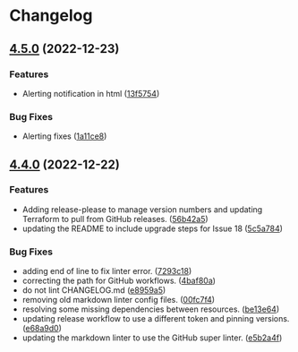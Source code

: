 # Changelog

## [4.5.0](https://github.com/google/quota-monitoring-solution/compare/v4.4.0...v4.5.0) (2022-12-23)


### Features

* Alerting notification in html ([13f5754](https://github.com/google/quota-monitoring-solution/commit/13f5754e07c50e9e77d2640b6f29bddbd25bcc80))


### Bug Fixes

* Alerting fixes ([1a11ce8](https://github.com/google/quota-monitoring-solution/commit/1a11ce8393cb187a0db46ed14709a45988066272))

## [4.4.0](https://github.com/google/quota-monitoring-solution/compare/v4.3.0...v4.4.0) (2022-12-22)


### Features

* Adding release-please to manage version numbers and updating Terraform to pull from GitHub releases. ([56b42a5](https://github.com/google/quota-monitoring-solution/commit/56b42a5b3c5fb4d676e39f1caafe53fa27bd51a7))
* updating the README to include upgrade steps for Issue 18 ([5c5a784](https://github.com/google/quota-monitoring-solution/commit/5c5a784ce118cf7fb82e80ec60ab51eee792d8c4))


### Bug Fixes

* adding end of line to fix linter error. ([7293c18](https://github.com/google/quota-monitoring-solution/commit/7293c18ad4909171d239463eea1d26f4b43f5565))
* correcting the path for GitHub workflows. ([4baf80a](https://github.com/google/quota-monitoring-solution/commit/4baf80ac121ef2a7c39c07465cc17dcd35a536d9))
* do not lint CHANGELOG.md ([e8959a5](https://github.com/google/quota-monitoring-solution/commit/e8959a5a89bba6cb0b1b37d71b04dc2eea453af2))
* removing old markdown linter config files. ([00fc7f4](https://github.com/google/quota-monitoring-solution/commit/00fc7f4694c0ff9a037c769c35ae38e64dce1cbe))
* resolving some missing dependencies between resources. ([be13e64](https://github.com/google/quota-monitoring-solution/commit/be13e64bc92d105afc291a86c36c5abcbe4e79cb))
* updating release workflow to use a different token and pinning versions. ([e68a9d0](https://github.com/google/quota-monitoring-solution/commit/e68a9d05273bbf3fe24dac2e9f86d8f03420ab28))
* updating the markdown linter to use the GitHub super linter. ([e5b2a4f](https://github.com/google/quota-monitoring-solution/commit/e5b2a4fc32151f915726b4918e19916bffd12b22))
